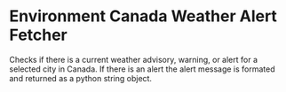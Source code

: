 # Environment Canada Weather Alert Fetcher
Checks if there is a current weather advisory, warning, or alert for a selected city in Canada.
If there is an alert the alert message is formated and returned as a python string object.
